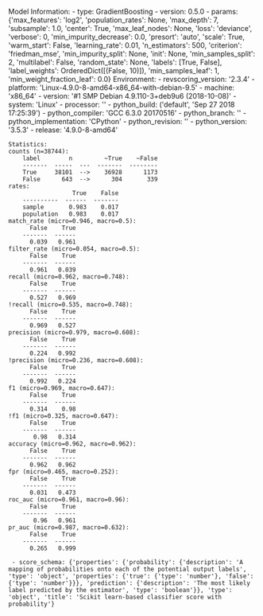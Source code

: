 Model Information:
	 - type: GradientBoosting
	 - version: 0.5.0
	 - params: {'max_features': 'log2', 'population_rates': None, 'max_depth': 7, 'subsample': 1.0, 'center': True, 'max_leaf_nodes': None, 'loss': 'deviance', 'verbose': 0, 'min_impurity_decrease': 0.0, 'presort': 'auto', 'scale': True, 'warm_start': False, 'learning_rate': 0.01, 'n_estimators': 500, 'criterion': 'friedman_mse', 'min_impurity_split': None, 'init': None, 'min_samples_split': 2, 'multilabel': False, 'random_state': None, 'labels': [True, False], 'label_weights': OrderedDict([(False, 10)]), 'min_samples_leaf': 1, 'min_weight_fraction_leaf': 0.0}
	Environment:
	 - revscoring_version: '2.3.4'
	 - platform: 'Linux-4.9.0-8-amd64-x86_64-with-debian-9.5'
	 - machine: 'x86_64'
	 - version: '#1 SMP Debian 4.9.110-3+deb9u6 (2018-10-08)'
	 - system: 'Linux'
	 - processor: ''
	 - python_build: ('default', 'Sep 27 2018 17:25:39')
	 - python_compiler: 'GCC 6.3.0 20170516'
	 - python_branch: ''
	 - python_implementation: 'CPython'
	 - python_revision: ''
	 - python_version: '3.5.3'
	 - release: '4.9.0-8-amd64'
	
	Statistics:
	counts (n=38744):
		label        n         ~True    ~False
		-------  -----  ---  -------  --------
		True     38101  -->    36928      1173
		False      643  -->      304       339
	rates:
		              True    False
		----------  ------  -------
		sample       0.983    0.017
		population   0.983    0.017
	match_rate (micro=0.946, macro=0.5):
		  False    True
		-------  ------
		  0.039   0.961
	filter_rate (micro=0.054, macro=0.5):
		  False    True
		-------  ------
		  0.961   0.039
	recall (micro=0.962, macro=0.748):
		  False    True
		-------  ------
		  0.527   0.969
	!recall (micro=0.535, macro=0.748):
		  False    True
		-------  ------
		  0.969   0.527
	precision (micro=0.979, macro=0.608):
		  False    True
		-------  ------
		  0.224   0.992
	!precision (micro=0.236, macro=0.608):
		  False    True
		-------  ------
		  0.992   0.224
	f1 (micro=0.969, macro=0.647):
		  False    True
		-------  ------
		  0.314    0.98
	!f1 (micro=0.325, macro=0.647):
		  False    True
		-------  ------
		   0.98   0.314
	accuracy (micro=0.962, macro=0.962):
		  False    True
		-------  ------
		  0.962   0.962
	fpr (micro=0.465, macro=0.252):
		  False    True
		-------  ------
		  0.031   0.473
	roc_auc (micro=0.961, macro=0.96):
		  False    True
		-------  ------
		   0.96   0.961
	pr_auc (micro=0.987, macro=0.632):
		  False    True
		-------  ------
		  0.265   0.999
	
	 - score_schema: {'properties': {'probability': {'description': 'A mapping of probabilities onto each of the potential output labels', 'type': 'object', 'properties': {'true': {'type': 'number'}, 'false': {'type': 'number'}}}, 'prediction': {'description': 'The most likely label predicted by the estimator', 'type': 'boolean'}}, 'type': 'object', 'title': 'Scikit learn-based classifier score with probability'}


